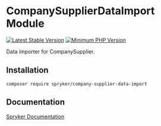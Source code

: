# CompanySupplierDataImport Module
[![Latest Stable Version](https://poser.pugx.org/spryker/company-supplier-data-import/v/stable.svg)](https://packagist.org/packages/spryker/company-supplier-data-import)
[![Minimum PHP Version](https://img.shields.io/badge/php-%3E%3D%207.4-8892BF.svg)](https://php.net/)

Data importer for CompanySupplier.

## Installation

```
composer require spryker/company-supplier-data-import
```

## Documentation

[Spryker Documentation](https://academy.spryker.com/developing_with_spryker/module_guide/modules.html)
